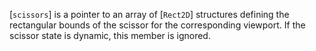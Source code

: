 [`scissors`] is a pointer to an array of [`Rect2D`] structures
defining the rectangular bounds of the scissor for the corresponding
viewport.
If the scissor state is dynamic, this member is ignored.